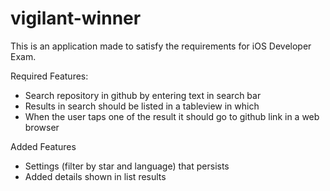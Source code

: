 # vigilant-winner


This is an application made to satisfy the requirements for iOS Developer Exam.

Required Features:
- Search repository in github by entering text in search bar
- Results in search should be listed in a tableview in which
- When the user taps one of the result it should go to github link in a web browser


Added Features
- Settings (filter by star and language) that persists
- Added details shown in list results
